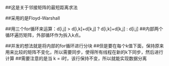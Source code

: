 ##这是关于邻接矩阵的最短距离求法

##采用的是Floyd-Warshall

##用三个for循环来运算：d[i,j] > d[i,k]+d[k,j] ? d[i,k]+d[k,j] : d[i,j]
##内部两个循环遍历矩阵，外部循环作为拆入k点。

##并发的想法就是将内部的for循环进行分块 
##但是要在每个k值下面，保持原来用来比较的矩阵不变化，所以需要同步，使得所有线程在新的k下同步，然后进行计算
##需要注意的是当 k = i时，该行保持不变，所以就能实现数据分离